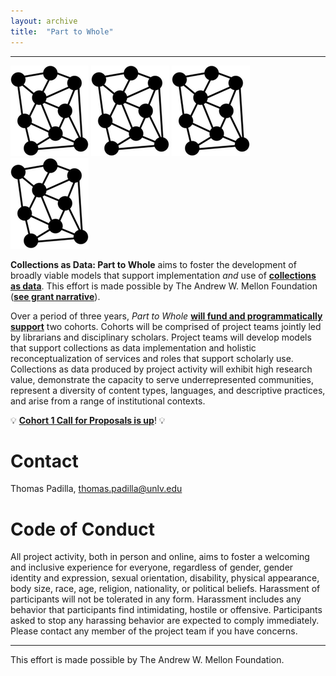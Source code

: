 ```yaml
---
layout: archive
title:  "Part to Whole"
---
```

---

![network](images/network.png) ![network](images/network.png) ![network](images/network.png) ![network](images/network.png)


**Collections as Data: Part to Whole** aims to foster the development of broadly viable models that support implementation *and* use of [**collections as data**](https://collectionsasdata.github.io/statement/). This effort is made possible by The Andrew W. Mellon Foundation ([**see grant narrative**](https://github.com/collectionsasdata/part2whole/raw/master/cad_part2whole_narrative.pdf)). 

Over a period of three years, *Part to Whole* [**will fund and programmatically support**](https://collectionsasdata.github.io/part2whole/cfp/) two cohorts. Cohorts will be comprised of project teams jointly led by librarians and disciplinary scholars. Project teams will develop models that support collections as data implementation and holistic reconceptualization of services and roles that support scholarly use. Collections as data produced by project activity will exhibit high research value, demonstrate the capacity to serve underrepresented communities, represent a diversity of content types, languages, and descriptive practices, and arise from a range of institutional contexts. 

💡 [**Cohort 1 Call for Proposals is up**](https://collectionsasdata.github.io/part2whole/cfp/)! 💡

# Contact  

Thomas Padilla, <thomas.padilla@unlv.edu>

# Code of Conduct

All project activity, both in person and online, aims to foster a welcoming and inclusive experience for everyone, regardless of gender, gender identity and expression, sexual orientation, disability, physical appearance, body size, race, age, religion, nationality, or political beliefs. Harassment of participants will not be tolerated in any form. Harassment includes any behavior that participants find intimidating, hostile or offensive. Participants asked to stop any harassing behavior are expected to comply immediately. Please contact any member of the project team if you have concerns.

---

This effort is made possible by The Andrew W. Mellon Foundation. 
